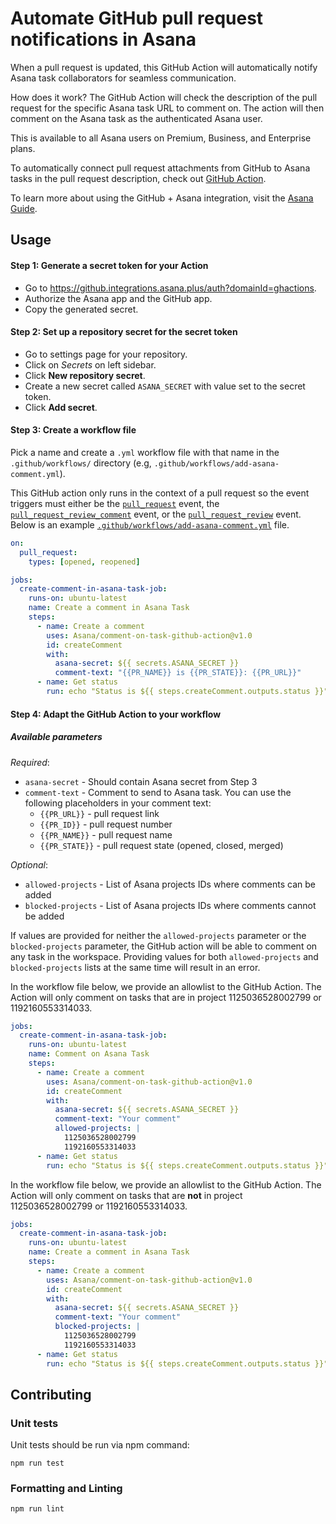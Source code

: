 # Automate GitHub pull request notifications in Asana

When a pull request is updated, this GitHub Action will automatically notify Asana task collaborators for seamless communication. 

How does it work? The GitHub Action will check the description of the pull request for the specific Asana task URL to comment on. The action will then comment on the Asana task as the authenticated Asana user.

This is available to all Asana users on Premium, Business, and Enterprise plans. 

To automatically connect pull request attachments from GitHub to Asana tasks in the pull request description, check out [GitHub Action](https://github.com/Asana/create-app-attachment-github-action).

To learn more about using the GitHub + Asana integration, visit the [Asana Guide](https://asana.com/guide/help/api/github).

## Usage

#### Step 1: Generate a secret token for your Action

* Go to https://github.integrations.asana.plus/auth?domainId=ghactions.
* Authorize the Asana app and the GitHub app.
* Copy the generated secret.

#### Step 2: Set up a repository secret for the secret token

* Go to settings page for your repository.
* Click on *Secrets* on left sidebar.
* Click **New repository secret**.
* Create a new secret called `ASANA_SECRET` with value set to the secret token.
* Click **Add secret**.

#### Step 3: Create a workflow file

Pick a name and create a `.yml` workflow file with that name in the `.github/workflows/` directory (e.g, `.github/workflows/add-asana-comment.yml`). 

This GitHub action only runs in the context of a pull request so the event triggers must either be the [`pull_request`](https://docs.github.com/en/developers/webhooks-and-events/webhooks/webhook-events-and-payloads#pull_request) event, the [`pull_request_review_comment`](https://docs.github.com/en/developers/webhooks-and-events/webhooks/webhook-events-and-payloads#pull_request_review_comment) event, or the [`pull_request_review`](https://docs.github.com/en/developers/webhooks-and-events/webhooks/webhook-events-and-payloads#pull_request_review) event. Below is an example [`.github/workflows/add-asana-comment.yml`](https://github.com/Asana/comment-on-task-github-action/blob/main/example-workflow-file.yaml) file.

```yaml
on:
  pull_request:
    types: [opened, reopened]

jobs:
  create-comment-in-asana-task-job:
    runs-on: ubuntu-latest
    name: Create a comment in Asana Task
    steps:
      - name: Create a comment
        uses: Asana/comment-on-task-github-action@v1.0
        id: createComment
        with:
          asana-secret: ${{ secrets.ASANA_SECRET }}
          comment-text: "{{PR_NAME}} is {{PR_STATE}}: {{PR_URL}}"
      - name: Get status
        run: echo "Status is ${{ steps.createComment.outputs.status }}"
```

#### Step 4: Adapt the GitHub Action to your workflow

##### Available parameters

*Required*:

* ```asana-secret``` - Should contain Asana secret from Step 3
* ```comment-text``` - Comment to send to Asana task. You can use the following placeholders in your comment text:
  * ```{{PR_URL}}``` - pull request link
  * ```{{PR_ID}}``` - pull request number
  * ```{{PR_NAME}}``` - pull request name
  * ```{{PR_STATE}}```  - pull request state (opened, closed, merged)

*Optional*:

* ```allowed-projects``` - List of Asana projects IDs where comments can be added
* ```blocked-projects``` - List of Asana projects IDs where comments cannot be added

If values are provided for neither the `allowed-projects` parameter or the `blocked-projects` parameter, the GitHub action will be able to comment on any task in the workspace. Providing values for both ```allowed-projects``` and ```blocked-projects``` lists at the same time will result in an error.

In the workflow file below, we provide an allowlist to the GitHub Action. The Action will only comment on tasks that are in project 1125036528002799 or 1192160553314033.

``` yaml
jobs:
  create-comment-in-asana-task-job:
    runs-on: ubuntu-latest
    name: Comment on Asana Task
    steps:
      - name: Create a comment
        uses: Asana/comment-on-task-github-action@v1.0
        id: createComment
        with:
          asana-secret: ${{ secrets.ASANA_SECRET }}
          comment-text: "Your comment"
          allowed-projects: |
            1125036528002799
            1192160553314033
      - name: Get status
        run: echo "Status is ${{ steps.createComment.outputs.status }}"
```

In the workflow file below, we provide an allowlist to the GitHub Action. The Action will only comment on tasks that are **not** in project 1125036528002799 or 1192160553314033.

```yaml
jobs:
  create-comment-in-asana-task-job:
    runs-on: ubuntu-latest
    name: Create a comment in Asana Task
    steps:
      - name: Create a comment
        uses: Asana/comment-on-task-github-action@v1.0
        id: createComment
        with:
          asana-secret: ${{ secrets.ASANA_SECRET }}
          comment-text: "Your comment"
          blocked-projects: |
            1125036528002799
            1192160553314033
      - name: Get status
        run: echo "Status is ${{ steps.createComment.outputs.status }}"
```

## Contributing

### Unit tests

Unit tests should be run via npm command:

```npm run test```

### Formatting and Linting

```npm run lint```
